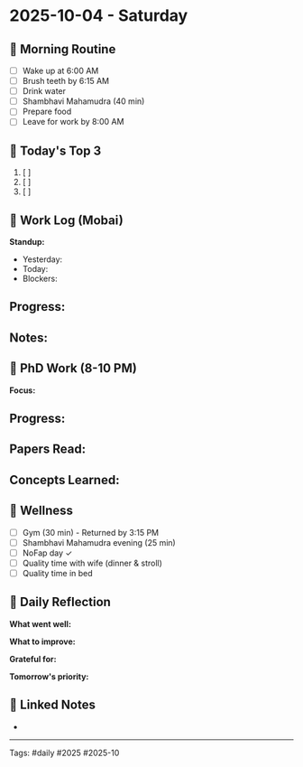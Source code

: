 # 2025-10-04 - Saturday

## 🌅 Morning Routine
- [ ] Wake up at 6:00 AM
- [ ] Brush teeth by 6:15 AM
- [ ] Drink water
- [ ] Shambhavi Mahamudra (40 min)
- [ ] Prepare food
- [ ] Leave for work by 8:00 AM

## 🎯 Today's Top 3
1. [ ] 
2. [ ] 
3. [ ] 

## 💼 Work Log (Mobai)
**Standup:**
- Yesterday: 
- Today: 
- Blockers: 

**Progress:**
- 

**Notes:**
- 

## 🔬 PhD Work (8-10 PM)
**Focus:** 

**Progress:**
- 

**Papers Read:**
- 

**Concepts Learned:**
- 

## 🏃 Wellness
- [ ] Gym (30 min) - Returned by 3:15 PM
- [ ] Shambhavi Mahamudra evening (25 min)
- [ ] NoFap day ✓
- [ ] Quality time with wife (dinner & stroll)
- [ ] Quality time in bed

## 🌟 Daily Reflection
**What went well:**


**What to improve:**


**Grateful for:**


**Tomorrow's priority:**


## 🔗 Linked Notes
- 

---
Tags: #daily #2025 #2025-10